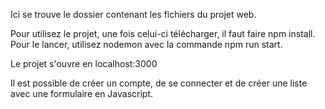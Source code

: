 Ici se trouve le dossier contenant les fichiers du projet web.

Pour utilisez le projet, une fois celui-ci télécharger, il faut faire npm install. Pour le lancer, utilisez nodemon avec la commande
npm run start.

Le projet s'ouvre en localhost:3000

Il est possible de créer un compte, de se connecter et de créer une liste avec une formulaire en Javascript.
